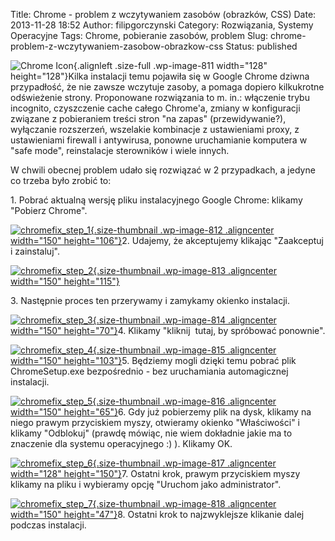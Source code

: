 Title: Chrome - problem z wczytywaniem zasobów (obrazków, CSS)
Date: 2013-11-28 18:52
Author: filipgorczynski
Category: Rozwiązania, Systemy Operacyjne
Tags: Chrome, pobieranie zasobów, problem
Slug: chrome-problem-z-wczytywaniem-zasobow-obrazkow-css
Status: published

![Chrome Icon](http://filipgorczynski.files.wordpress.com/2013/11/chrome-icon.jpg){.alignleft .size-full .wp-image-811 width="128" height="128"}Kilka instalacji temu pojawiła się w Google Chrome dziwna przypadłość, że nie zawsze wczytuje zasoby, a pomaga dopiero kilkukrotne odświeżenie strony. Proponowane rozwiązania to m. in.: włączenie trybu incognito, czyszczenie cache całego Chrome'a, zmiany w konfiguracji związane z pobieraniem treści stron "na zapas" (przewidywanie?), wyłączanie rozszerzeń, wszelakie kombinacje z ustawieniami proxy, z ustawieniami firewall i antywirusa, ponowne uruchamianie komputera w "safe mode", reinstalacje sterowników i wiele innych.

W chwili obecnej problem udało się rozwiązać w 2 przypadkach, a jedyne co trzeba było zrobić to:

1\. Pobrać aktualną wersję pliku instalacyjnego Google Chrome: klikamy "Pobierz Chrome".

[![chromefix\_step\_1](http://filipgorczynski.files.wordpress.com/2013/11/chromefix_step_1.png?w=150){.size-thumbnail .wp-image-812 .aligncenter width="150" height="106"}](http://filipgorczynski.files.wordpress.com/2013/11/chromefix_step_1.png)2. Udajemy, że akceptujemy klikając "Zaakceptuj i zainstaluj".

[![chromefix\_step\_2](http://filipgorczynski.files.wordpress.com/2013/11/chromefix_step_2.png?w=150){.size-thumbnail .wp-image-813 .aligncenter width="150" height="115"}](http://filipgorczynski.files.wordpress.com/2013/11/chromefix_step_2.png)

3\. Następnie proces ten przerywamy i zamykamy okienko instalacji.

[![chromefix\_step\_3](http://filipgorczynski.files.wordpress.com/2013/11/chromefix_step_3.png?w=150){.size-thumbnail .wp-image-814 .aligncenter width="150" height="70"}](http://filipgorczynski.files.wordpress.com/2013/11/chromefix_step_3.png)4. Klikamy "kliknij  tutaj, by spróbować ponownie".

[![chromefix\_step\_4](http://filipgorczynski.files.wordpress.com/2013/11/chromefix_step_4.png?w=150){.size-thumbnail .wp-image-815 .aligncenter width="150" height="103"}](http://filipgorczynski.files.wordpress.com/2013/11/chromefix_step_4.png)5. Będziemy mogli dzięki temu pobrać plik ChromeSetup.exe bezpośrednio - bez uruchamiania automagicznej instalacji.

[![chromefix\_step\_5](http://filipgorczynski.files.wordpress.com/2013/11/chromefix_step_5.png?w=150){.size-thumbnail .wp-image-816 .aligncenter width="150" height="65"}](http://filipgorczynski.files.wordpress.com/2013/11/chromefix_step_5.png)6. Gdy już pobierzemy plik na dysk, klikamy na niego prawym przyciskiem myszy, otwieramy okienko "Właściwości" i klikamy "Odblokuj" (prawdę mówiąc, nie wiem dokładnie jakie ma to znaczenie dla systemu operacyjnego :) ). Klikamy OK.

[![chromefix\_step\_6](http://filipgorczynski.files.wordpress.com/2013/11/chromefix_step_6.png?w=128){.size-thumbnail .wp-image-817 .aligncenter width="128" height="150"}](http://filipgorczynski.files.wordpress.com/2013/11/chromefix_step_6.png)7. Ostatni krok, prawym przyciskiem myszy klikamy na pliku i wybieramy opcję "Uruchom jako administrator".

[![chromefix\_step\_7](http://filipgorczynski.files.wordpress.com/2013/11/chromefix_step_7.png?w=150){.size-thumbnail .wp-image-818 .aligncenter width="150" height="47"}](http://filipgorczynski.files.wordpress.com/2013/11/chromefix_step_7.png)8. Ostatni krok to najzwyklejsze klikanie dalej podczas instalacji.
